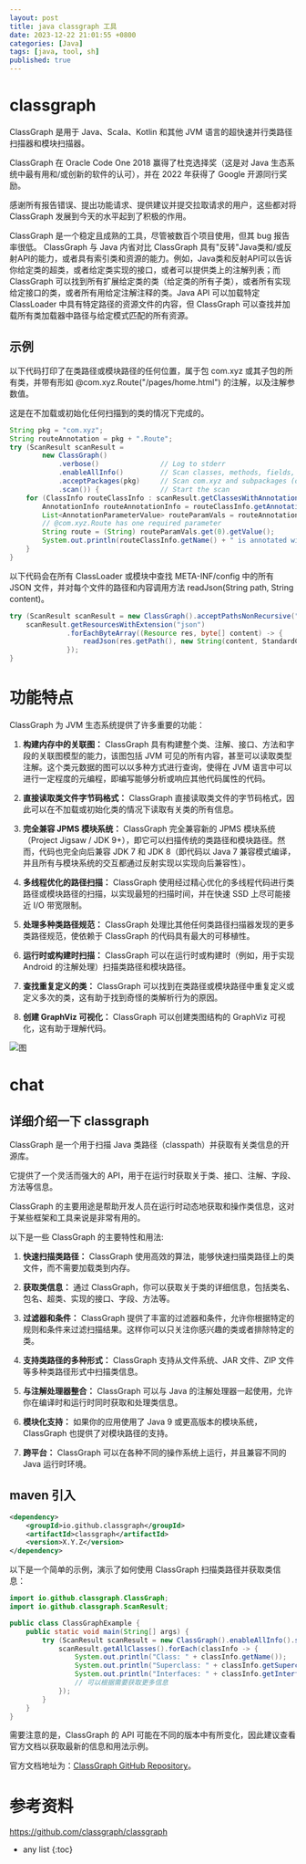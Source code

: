 ```yaml
---
layout: post
title: java classgraph 工具
date: 2023-12-22 21:01:55 +0800
categories: [Java]
tags: [java, tool, sh]
published: true
---
```


# classgraph

ClassGraph 是用于 Java、Scala、Kotlin 和其他 JVM 语言的超快速并行类路径扫描器和模块扫描器。

ClassGraph 在 Oracle Code One 2018 赢得了杜克选择奖（这是对 Java 生态系统中最有用和/或创新的软件的认可），并在 2022 年获得了 Google 开源同行奖励。

感谢所有报告错误、提出功能请求、提供建议并提交拉取请求的用户，这些都对将 ClassGraph 发展到今天的水平起到了积极的作用。

ClassGraph 是一个稳定且成熟的工具，尽管被数百个项目使用，但其 bug 报告率很低。
ClassGraph 与 Java 内省对比
ClassGraph 具有"反转"Java类和/或反射API的能力，或者具有索引类和资源的能力。例如，Java类和反射API可以告诉你给定类的超类，或者给定类实现的接口，或者可以提供类上的注解列表；而 ClassGraph 可以找到所有扩展给定类的类（给定类的所有子类），或者所有实现给定接口的类，或者所有用给定注解注释的类。Java API 可以加载特定 ClassLoader 中具有特定路径的资源文件的内容，但 ClassGraph 可以查找并加载所有类加载器中路径与给定模式匹配的所有资源。

## 示例

以下代码打印了在类路径或模块路径的任何位置，属于包 com.xyz 或其子包的所有类，并带有形如 @com.xyz.Route("/pages/home.html") 的注解，以及注解参数值。

这是在不加载或初始化任何扫描到的类的情况下完成的。

```java
String pkg = "com.xyz";
String routeAnnotation = pkg + ".Route";
try (ScanResult scanResult =
        new ClassGraph()
            .verbose()               // Log to stderr
            .enableAllInfo()         // Scan classes, methods, fields, annotations
            .acceptPackages(pkg)     // Scan com.xyz and subpackages (omit to scan all packages)
            .scan()) {               // Start the scan
    for (ClassInfo routeClassInfo : scanResult.getClassesWithAnnotation(routeAnnotation)) {
        AnnotationInfo routeAnnotationInfo = routeClassInfo.getAnnotationInfo(routeAnnotation);
        List<AnnotationParameterValue> routeParamVals = routeAnnotationInfo.getParameterValues();
        // @com.xyz.Route has one required parameter
        String route = (String) routeParamVals.get(0).getValue();
        System.out.println(routeClassInfo.getName() + " is annotated with route " + route);
    }
}
```

以下代码会在所有 ClassLoader 或模块中查找 META-INF/config 中的所有 JSON 文件，并对每个文件的路径和内容调用方法 readJson(String path, String content)。

```java
try (ScanResult scanResult = new ClassGraph().acceptPathsNonRecursive("META-INF/config").scan()) {
    scanResult.getResourcesWithExtension("json")
              .forEachByteArray((Resource res, byte[] content) -> {
                  readJson(res.getPath(), new String(content, StandardCharsets.UTF_8));
              });
}
```

# 功能特点

ClassGraph 为 JVM 生态系统提供了许多重要的功能：

1. **构建内存中的关联图：** ClassGraph 具有构建整个类、注解、接口、方法和字段的关联图模型的能力，该图包括 JVM 可见的所有内容，甚至可以读取类型注解。这个类元数据的图可以以多种方式进行查询，使得在 JVM 语言中可以进行一定程度的元编程，即编写能够分析或响应其他代码属性的代码。

2. **直接读取类文件字节码格式：** ClassGraph 直接读取类文件的字节码格式，因此可以在不加载或初始化类的情况下读取有关类的所有信息。

3. **完全兼容 JPMS 模块系统：** ClassGraph 完全兼容新的 JPMS 模块系统（Project Jigsaw / JDK 9+），即它可以扫描传统的类路径和模块路径。然而，代码也完全向后兼容 JDK 7 和 JDK 8（即代码以 Java 7 兼容模式编译，并且所有与模块系统的交互都通过反射实现以实现向后兼容性）。

4. **多线程优化的路径扫描：** ClassGraph 使用经过精心优化的多线程代码进行类路径或模块路径的扫描，以实现最短的扫描时间，并在快速 SSD 上尽可能接近 I/O 带宽限制。

5. **处理多种类路径规范：** ClassGraph 处理比其他任何类路径扫描器发现的更多类路径规范，使依赖于 ClassGraph 的代码具有最大的可移植性。

6. **运行时或构建时扫描：** ClassGraph 可以在运行时或构建时（例如，用于实现 Android 的注解处理）扫描类路径和模块路径。

7. **查找重复定义的类：** ClassGraph 可以找到在类路径或模块路径中重复定义或定义多次的类，这有助于找到奇怪的类解析行为的原因。

8. **创建 GraphViz 可视化：** ClassGraph 可以创建类图结构的 GraphViz 可视化，这有助于理解代码。

![图](https://raw.githubusercontent.com/classgraph/classgraph/master/src/test/java/com/xyz/classgraph-fig.png)



# chat

## 详细介绍一下 classgraph

ClassGraph 是一个用于扫描 Java 类路径（classpath）并获取有关类信息的开源库。

它提供了一个灵活而强大的 API，用于在运行时获取关于类、接口、注解、字段、方法等信息。

ClassGraph 的主要用途是帮助开发人员在运行时动态地获取和操作类信息，这对于某些框架和工具来说是非常有用的。

以下是一些 ClassGraph 的主要特性和用法:

1. **快速扫描类路径：** ClassGraph 使用高效的算法，能够快速扫描类路径上的类文件，而不需要加载类到内存。

2. **获取类信息：** 通过 ClassGraph，你可以获取关于类的详细信息，包括类名、包名、超类、实现的接口、字段、方法等。

3. **过滤器和条件：** ClassGraph 提供了丰富的过滤器和条件，允许你根据特定的规则和条件来过滤扫描结果。这样你可以只关注你感兴趣的类或者排除特定的类。

4. **支持类路径的多种形式：** ClassGraph 支持从文件系统、JAR 文件、ZIP 文件等多种类路径形式中扫描类信息。

5. **与注解处理器整合：** ClassGraph 可以与 Java 的注解处理器一起使用，允许你在编译时和运行时同时获取和处理类信息。

6. **模块化支持：** 如果你的应用使用了 Java 9 或更高版本的模块系统，ClassGraph 也提供了对模块路径的支持。

7. **跨平台：** ClassGraph 可以在各种不同的操作系统上运行，并且兼容不同的 Java 运行时环境。


## maven 引入

```xml
<dependency>
    <groupId>io.github.classgraph</groupId>
    <artifactId>classgraph</artifactId>
    <version>X.Y.Z</version>
</dependency>
```

以下是一个简单的示例，演示了如何使用 ClassGraph 扫描类路径并获取类信息：

```java
import io.github.classgraph.ClassGraph;
import io.github.classgraph.ScanResult;

public class ClassGraphExample {
    public static void main(String[] args) {
        try (ScanResult scanResult = new ClassGraph().enableAllInfo().scan()) {
            scanResult.getAllClasses().forEach(classInfo -> {
                System.out.println("Class: " + classInfo.getName());
                System.out.println("Superclass: " + classInfo.getSuperclass());
                System.out.println("Interfaces: " + classInfo.getInterfaces());
                // 可以根据需要获取更多信息
            });
        }
    }
}
```

需要注意的是，ClassGraph 的 API 可能在不同的版本中有所变化，因此建议查看官方文档以获取最新的信息和用法示例。

官方文档地址为：[ClassGraph GitHub Repository](https://github.com/classgraph/classgraph)。

# 参考资料

https://github.com/classgraph/classgraph

* any list
{:toc}